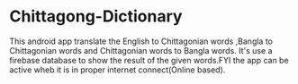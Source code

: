# Chittagong-Dictionary
This android app translate the English to Chittagonian words ,Bangla to Chittagonian words and Chittagonian words to Bangla words. It's use a firebase database to show the result of the given words.FYI the app can be active wheb it is in proper internet connect(Online based).
